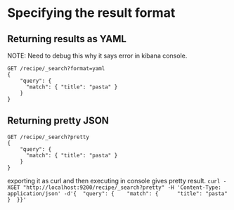 # Specifying the result format

## Returning results as YAML

NOTE: Need to debug this why it says error in kibana console.
```
GET /recipe/_search?format=yaml
{
    "query": {
      "match": { "title": "pasta" }
    }
}
```

## Returning pretty JSON

```
GET /recipe/_search?pretty
{
    "query": {
      "match": { "title": "pasta" }
    }
}
```

exporting it as curl and then executing in console gives pretty result.
`curl -XGET "http://localhost:9200/recipe/_search?pretty" -H 'Content-Type: application/json' -d'{  "query": {    "match": {      "title": "pasta"    }  }}'`